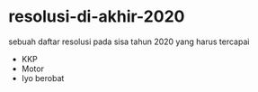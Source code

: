 # resolusi-di-akhir-2020
sebuah daftar resolusi pada sisa tahun 2020 yang harus tercapai
  - KKP
  - Motor
  - Iyo berobat
